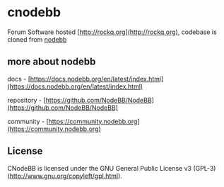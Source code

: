 # cnodebb

Forum Software hosted [http://rockq.org](http://rockq.org),  codebase is cloned from [nodebb](./nodebb.README.md)

## more about nodebb

docs - [https://docs.nodebb.org/en/latest/index.html](https://docs.nodebb.org/en/latest/index.html)

repository - [https://github.com/NodeBB/NodeBB](https://github.com/NodeBB/NodeBB)

community - [https://community.nodebb.org](https://community.nodebb.org)


## License

CNodeBB is licensed under the GNU General Public License v3 (GPL-3) (http://www.gnu.org/copyleft/gpl.html).


